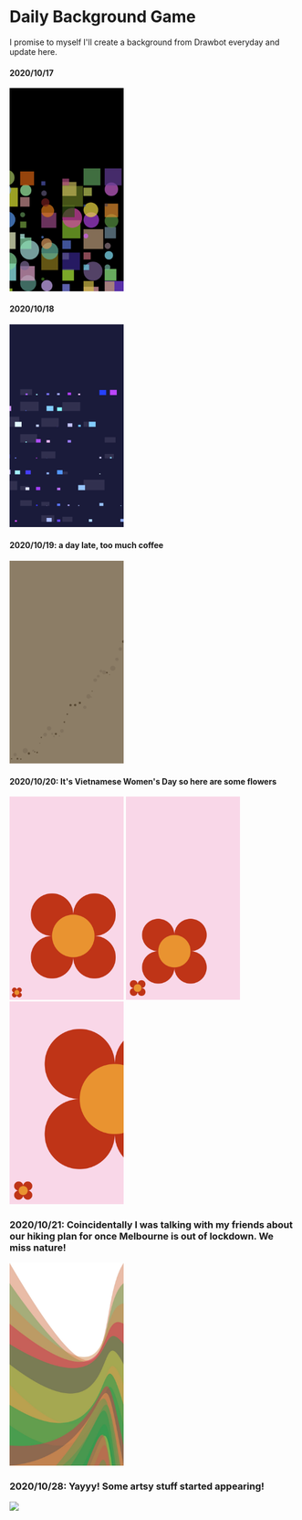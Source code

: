 # Daily Background Game

I promise to myself I'll create a background from Drawbot everyday and update here.

#### 2020/10/17
<img src="20201017.jpg" width="200">

#### 2020/10/18
<img src="20201018.jpg" width="200">

#### 2020/10/19: a day late, too much coffee
<img src="20201019.jpg" width="200">

#### 2020/10/20: It's Vietnamese Women's Day so here are some flowers 
<img src="20201020_1.jpg" width="200"> <img src="20201020_2.jpg" width="200"> <img src="20201020_3.jpg" width="200">

### 2020/10/21: Coincidentally I was talking with my friends about our hiking plan for once Melbourne is out of lockdown. We miss nature!
<img src="20201021.jpg" width="200">

### 2020/10/28: Yayyy! Some artsy stuff started appearing!
<img src="20201028.gif" width="200">
